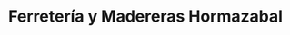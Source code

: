 ---
title: "Ferretería y Madereras Hormazabal"
url: /longavi/ferreteria-y-madereras-hormazabal/
shop: hardware
---